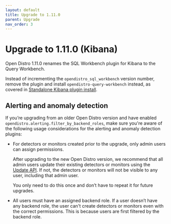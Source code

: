 ```yaml
---
layout: default
title: Upgrade to 1.11.0
parent: Upgrade
nav_order: 3
---
```


# Upgrade to 1.11.0 (Kibana)

Open Distro 1.11.0 renames the SQL Workbench plugin for Kibana to the Query Workbench.

Instead of incrementing the `opendistro_sql_workbench` version number, remove the plugin and install `opendistro-query-workbench` instead, as covered in [Standalone Kibana plugin install](../../kibana/plugins/).

## Alerting and anomaly detection

If you’re upgrading from an older Open Distro version and have enabled `opendistro.alerting.filter_by_backend_roles`, make sure you're aware of the following usage considerations for the alerting and anomaly detection plugins:

- For detectors or monitors created prior to the upgrade, only admin users can assign permissions.

  After upgrading to the new Open Distro version, we recommend that all admin users update their existing detectors or monitors using the [Update API](../api/#update-detector). If not, the detectors or monitors will not be visible to any user, including that admin user.

  You only need to do this once and don’t have to repeat it for future upgrades.

- All users must have an assigned backend role. If a user doesn’t have any backend role, the user can't create detectors or monitors even with the correct permissions. This is because users are first filtered by the backend role.

